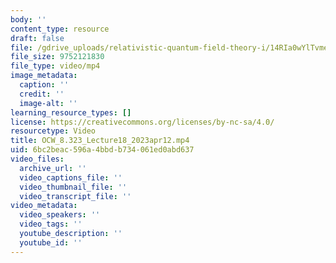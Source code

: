 ```yaml
---
body: ''
content_type: resource
draft: false
file: /gdrive_uploads/relativistic-quantum-field-theory-i/14RIa0wYlTvmeHiVmJhH9icMXr3AOl73O/ocw_8323_lecture18_2023apr12.mp4
file_size: 9752121830
file_type: video/mp4
image_metadata:
  caption: ''
  credit: ''
  image-alt: ''
learning_resource_types: []
license: https://creativecommons.org/licenses/by-nc-sa/4.0/
resourcetype: Video
title: OCW_8.323_Lecture18_2023apr12.mp4
uid: 6bc2beac-596a-4bbd-b734-061ed0abd637
video_files:
  archive_url: ''
  video_captions_file: ''
  video_thumbnail_file: ''
  video_transcript_file: ''
video_metadata:
  video_speakers: ''
  video_tags: ''
  youtube_description: ''
  youtube_id: ''
---
```

